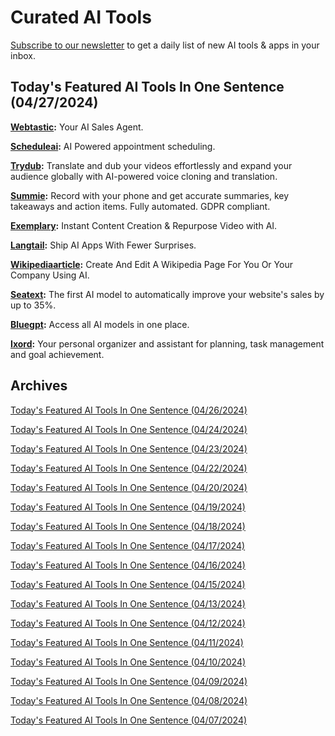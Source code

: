 # Curated AI Tools

[Subscribe to our newsletter](https://curatedaitools.substack.com/) to get a daily list of new AI tools & apps in your inbox.

## Today's Featured AI Tools In One Sentence (04/27/2024)

**[Webtastic](https://webtastic.ai/):** Your AI Sales Agent.

**[Scheduleai](https://scheduleai.co/):** AI Powered appointment scheduling.

**[Trydub](https://www.trydub.com/):** Translate and dub your videos effortlessly and expand your audience globally with AI-powered voice cloning and translation.

**[Summie](https://www.summie.ai/):** Record with your phone and get accurate summaries, key takeaways and action items. Fully automated. GDPR compliant.

**[Exemplary](https://exemplary.ai/):** Instant Content Creation & Repurpose Video with AI.

**[Langtail](https://langtail.com/):** Ship AI Apps With Fewer Surprises.

**[Wikipediaarticle](https://wikipediaarticle.com/):** Create And Edit A Wikipedia Page For You Or Your Company Using AI.

**[Seatext](https://seatext.com/):** The first AI model to automatically improve your website's sales by up to 35%.

**[Bluegpt](https://bluegpt.app/):** Access all AI models in one place.

**[Ixord](https://note.ixord.com/):** Your personal organizer and assistant for planning, task management and goal achievement.

## Archives

[Today's Featured AI Tools In One Sentence (04/26/2024)](https://curatedaitools.substack.com/p/todays-featured-ai-tools-in-one-sentence-87c)

[Today's Featured AI Tools In One Sentence (04/24/2024)](https://curatedaitools.substack.com/p/todays-featured-ai-tools-in-one-sentence-acc)

[Today's Featured AI Tools In One Sentence (04/23/2024)](https://curatedaitools.substack.com/p/todays-featured-ai-tools-in-one-sentence-1a4)

[Today's Featured AI Tools In One Sentence (04/22/2024)](https://curatedaitools.substack.com/p/todays-featured-ai-tools-in-one-sentence-dc9)

[Today's Featured AI Tools In One Sentence (04/20/2024)](https://curatedaitools.substack.com/p/todays-featured-ai-tools-in-one-sentence-4b5)

[Today's Featured AI Tools In One Sentence (04/19/2024)](https://curatedaitools.substack.com/p/todays-featured-ai-tools-in-one-sentence-7dd)

[Today's Featured AI Tools In One Sentence (04/18/2024)](https://curatedaitools.substack.com/p/todays-featured-ai-tools-in-one-sentence-554)

[Today's Featured AI Tools In One Sentence (04/17/2024)](https://curatedaitools.substack.com/p/todays-featured-ai-tools-in-one-sentence-a82)

[Today's Featured AI Tools In One Sentence (04/16/2024)](https://curatedaitools.substack.com/p/todays-featured-ai-tools-in-one-sentence-21e)

[Today's Featured AI Tools In One Sentence (04/15/2024)](https://curatedaitools.substack.com/p/todays-featured-ai-tools-in-one-sentence-d3a)

[Today's Featured AI Tools In One Sentence (04/13/2024)](https://curatedaitools.substack.com/p/todays-featured-ai-tools-in-one-sentence-c1f)

[Today's Featured AI Tools In One Sentence (04/12/2024)](https://curatedaitools.substack.com/p/todays-featured-ai-tools-in-one-sentence-a91)

[Today's Featured AI Tools In One Sentence (04/11/2024)](https://curatedaitools.substack.com/p/todays-featured-ai-tools-in-one-sentence-0a9)

[Today's Featured AI Tools In One Sentence (04/10/2024)](https://curatedaitools.substack.com/p/todays-featured-ai-tools-in-one-sentence-288)

[Today's Featured AI Tools In One Sentence (04/09/2024)](https://curatedaitools.substack.com/p/todays-featured-ai-tools-in-one-sentence-1a0)

[Today's Featured AI Tools In One Sentence (04/08/2024)](https://curatedaitools.substack.com/p/todays-featured-ai-tools-in-one-sentence-d81)

[Today's Featured AI Tools In One Sentence (04/07/2024)](https://curatedaitools.substack.com/p/todays-featured-ai-tools-in-one-sentence)

